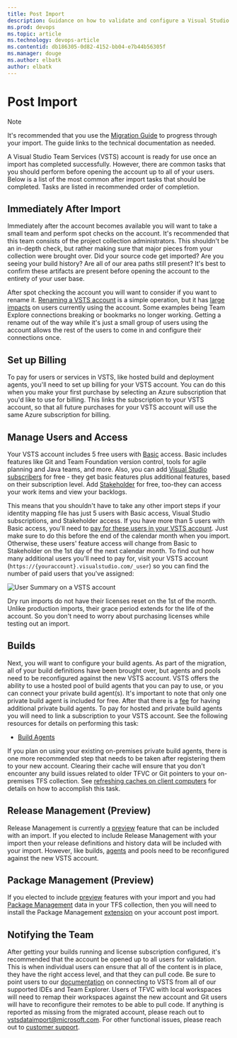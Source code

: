 ```yaml
---
title: Post Import
description: Guidance on how to validate and configure a Visual Studio Team Services (VSTS) account after it has been imported.
ms.prod: devops
ms.topic: article
ms.technology: devops-article
ms.contentid: db186305-0d82-4152-bb04-e7b44b56305f
ms.manager: douge
ms.author: elbatk
author: elbatk
---
```


# Post Import

> [!NOTE]
> It's recommended that you use the [Migration Guide](https://aka.ms/tfsimport) to progress through your import. The guide links to the technical documentation as needed.

A Visual Studio Team Services (VSTS) account is ready for use once an import has completed successfully. However, there are common tasks that you should perform before opening the account up to all of your users. Below is a list of the most common after import tasks that should be completed. Tasks are listed in recommended order of completion. 

## Immediately After Import
Immediately after the account becomes available you will want to take a small team and perform spot checks on the account. It's recommended that this team consists of the project collection administrators. This shouldn't be an in-depth check, but rather making sure that major pieces from your collection were brought over. Did your source code get imported? Are you seeing your build history? Are all of our area paths still present? It's best to confirm these artifacts are present before opening the account to the entirety of your user base. 

After spot checking the account you will want to consider if you want to rename it. [Renaming a VSTS account](../accounts/rename-vsts-account.md) is a simple operation, but it has [large impacts](https://support.microsoft.com/en-us/kb/2793597) on users currently using the account. Some examples being Team Explore connections breaking or bookmarks no longer working. Getting a rename out of the way while it's just a small group of users using the account allows the rest of the users to come in and configure their connections once. 

## Set up Billing

To pay for users or services in VSTS, like hosted build and deployment agents, you'll need to set up billing for your VSTS account. You can do this when you make your first purchase by selecting an Azure subscription that you'd like to use for billing. This links the subscription to your VSTS account, so that all future purchases for your VSTS account will use the same Azure subscription for billing.

## Manage Users and Access

Your VSTS account includes 5 free users with [Basic](https://www.visualstudio.com/products/visual-studio-team-services-feature-matrix-vs) access. Basic includes features like Git and Team Foundation version control, tools for agile planning and Java teams, and more. Also, you can add [Visual Studio subscribers](https://www.visualstudio.com/products/how-to-buy-vs) for free - they get basic features plus additional features, based on their subscription level. Add [Stakeholder](https://www.visualstudio.com/products/visual-studio-team-services-feature-matrix-vs) for free, too-they can access your work items and view your backlogs.

This means that you shouldn't have to take any other import steps if your identity mapping file has just 5 users with Basic access, Visual Studio subscriptions, and Stakeholder access. If you have more than 5 users with Basic access, you'll need to [pay for these users in your VSTS account](../billing/buy-basic-access-add-users.md). Just make sure to do this before the end of the calendar month when you import. Otherwise, these users' feature access will change from Basic to Stakeholder on the 1st day of the next calendar month. To find out how many additional users you'll need to pay for, visit your VSTS account (```https://{youraccount}.visualstudio.com/_user```) so you can find the number of paid users that you've assigned:

![User Summary on a VSTS account](_img/migration-post-import/UserSummary.png)

Dry run imports do not have their licenses reset on the 1st of the month. Unlike production imports, their grace period extends for the life of the account. So you don't need to worry about purchasing licenses while testing out an import. 

## Builds
Next, you will want to configure your build agents. As part of the migration, all of your build definitions have been brought over, but agents and pools need to be reconfigured against the new VSTS account. VSTS offers the ability to use a hosted pool of build agents that you can pay to use, or you can connect your private build agent(s). It's important to note that only one private build agent is included for free. After that there is a [fee](https://www.visualstudio.com/en-us/products/visual-studio-team-services-pricing-vs.aspx) for having additional private build agents. To pay for hosted and private build agents you will need to link a subscription to your VSTS account. See the following resources for details on performing this task:

* [Build Agents](../build-release/concepts/agents/agents.md) 

If you plan on using your existing on-premises private build agents, there is one more recommended step that needs to be taken after registering them to your new account. Clearing their cache will ensure that you don't encounter any build issues related to older TFVC or Git pointers to your on-premises TFS collection. See [refreshing caches on client computers](../tfs-server/admin/backup/refresh-data-caches.md) for details on how to accomplish this task. 

## Release Management (Preview)
Release Management is currently a [preview](https://aka.ms/vstsimportpreview) feature that can be included with an import. If you elected to include Release Management with your import then your release definitions and history data will be included with your import. However, like builds, [agents](../build-release/concepts/agents/agents.md) and pools need to be reconfigured against the new VSTS account. 

## Package Management (Preview)
If you elected to include [preview](https://aka.ms/vstsimportpreview) features with your import and you had [Package Management](https://www.visualstudio.com/team-services/package-management/) data in your TFS collection, then you will need to install the Package Management [extension](https://marketplace.visualstudio.com/items?itemName=ms.feed#) on your account post import. 

## Notifying the Team
After getting your builds running and license subscription configured, it's recommended that the account be opened up to all users for validation. This is when individual users can ensure that all of the content is in place, they have the right access level, and that they can pull code. Be sure to point users to our [documentation](../accounts/set-up-vs.md) on connecting to VSTS from all of our supported IDEs and Team Explorer.  Users of TFVC with local workspaces will need to remap their workspaces against the new account and Git users will have to reconfigure their remotes to be able to pull code. If anything is reported as missing from the migrated account, please reach out to [vstsdataimport@microsoft.com](mailto:vstsdataimport@microsoft.com). For other functional issues, please reach out to [customer support](https://www.visualstudio.com/support/).  
